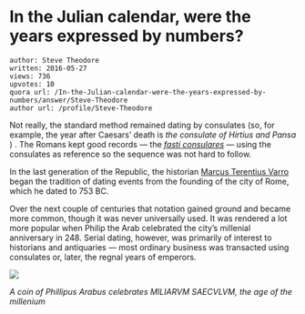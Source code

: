 # In the Julian calendar, were the years expressed by numbers?

	author: Steve Theodore
	written: 2016-05-27
	views: 736
	upvotes: 10
	quora url: /In-the-Julian-calendar-were-the-years-expressed-by-numbers/answer/Steve-Theodore
	author url: /profile/Steve-Theodore


Not really, the standard method remained dating by consulates (so, for example, the year after Caesars’ death is _the consulate of Hirtius and Pansa_ ) . The Romans kept good records — the _[fasti consulares](https://en.wikipedia.org/wiki/Fasti#The_Roman_official_chronicles)_ _—_  using the consulates as reference so the sequence was not hard to follow.

In the last generation of the Republic, the historian [Marcus Terentius Varro](https://en.wikipedia.org/wiki/Marcus_Terentius_Varro) began the tradition of dating events from the founding of the city of Rome, which he dated to 753 BC.

Over the next couple of centuries that notation gained ground and became more common, though it was never universally used. It was rendered a lot more popular when Philip the Arab celebrated the city’s millenial anniversary in 248. Serial dating, however, was primarily of interest to historians and antiquaries — most ordinary business was transacted using consulates or, later, the regnal years of emperors.

![](https://qph.fs.quoracdn.net/main-qimg-cc6a43a5f662b15ea0fbbeeff5b1b1f6-c)

_A coin of Phillipus Arabus celebrates MILIARVM SAECVLVM, the age of the millenium_ 


